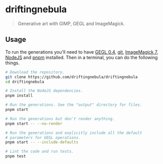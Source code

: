 # driftingnebula

> Generative art with GIMP, GEGL and ImageMagick.

## Usage

To run the generations you'll need to have [GEGL 0.4], [git], [ImageMagick 7], [NodeJS] and [pnpm] installed. Then in a terminal, you can do the following things.

[GEGL 0.4]: https://gegl.org
[git]: https://git-scm.com
[ImageMagick 7]: https://imagemagick.org/
[NodeJS]: https://nodejs.org
[pnpm]: https://pnpm.io

```sh
# Download the repository.
git clone https://github.com/driftingnebula/driftingnebula
cd driftingnebula

# Install the NodeJS dependencies.
pnpm install

# Run the generations. See the "output" directory for files.
pnpm start

# Run the generations but don't render anything.
pnpm start -- --no-render

# Run the generations and explicitly include all the default
# parameters for GEGL operations.
pnpm start -- --include-defaults

# Lint the code and run tests.
pnpm test
```
